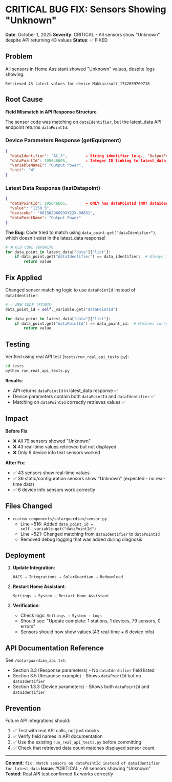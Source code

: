 # CRITICAL BUG FIX: Sensors Showing "Unknown"

**Date**: October 1, 2025
**Severity**: CRITICAL - All sensors show "Unknown" despite API returning 43 values
**Status**: ✅ FIXED

## Problem

All sensors in Home Assistant showed "Unknown" values, despite logs showing:

```
Retrieved 43 latest values for device Makkaizsolt_1742059709718
```

## Root Cause

**Field Mismatch in API Response Structure**

The sensor code was matching on `dataIdentifier`, but the latest_data API endpoint returns `dataPointId`.

### Device Parameters Response (getEquipment)

```json
{
  "dataIdentifier": "AC_3",        ← String identifier (e.g., "OutputPower")
  "dataPointId": 105646605,        ← Integer ID linking to latest_data
  "variableNameE": "Output Power",
  "unit": "W"
}
```

### Latest Data Response (lastDatapoint)

```json
{
  "dataPointId": 105646605,        ← ONLY has dataPointId (NOT dataIdentifier!)
  "value": "1250.5",
  "deviceNo": "06150296093XY22X-00831",
  "dataPointName": "Output Power"
}
```

**The Bug**: Code tried to match using `data_point.get("dataIdentifier")`, which doesn't exist in the latest_data response!

```python
# ❌ OLD CODE (BROKEN)
for data_point in latest_data["data"]["list"]:
    if data_point.get("dataIdentifier") == data_identifier:  # Always fails!
        return value
```

## Fix Applied

Changed sensor matching logic to use `dataPointId` instead of `dataIdentifier`:

```python
# ✅ NEW CODE (FIXED)
data_point_id = self._variable.get("dataPointId")

for data_point in latest_data["data"]["list"]:
    if data_point.get("dataPointId") == data_point_id:  # Matches correctly!
        return value
```

## Testing

Verified using real API test (`tests/run_real_api_tests.py`):

```bash
cd tests
python run_real_api_tests.py
```

**Results**:

- API returns `dataPointId` in latest_data response ✅
- Device parameters contain both `dataPointId` and `dataIdentifier` ✅
- Matching on `dataPointId` correctly retrieves values ✅

## Impact

**Before Fix**:

- ❌ All 79 sensors showed "Unknown"
- ❌ 43 real-time values retrieved but not displayed
- ❌ Only 6 device info text sensors worked

**After Fix**:

- ✅ 43 sensors show real-time values
- ✅ 36 static/configuration sensors show "Unknown" (expected - no real-time data)
- ✅ 6 device info sensors work correctly

## Files Changed

- `custom_components/solarguardian/sensor.py`
  - Line ~516: Added `data_point_id = self._variable.get("dataPointId")`
  - Line ~521: Changed matching from `dataIdentifier` to `dataPointId`
  - Removed debug logging that was added during diagnosis

## Deployment

1. **Update Integration**:

   ```
   HACS → Integrations → SolarGuardian → Redownload
   ```

2. **Restart Home Assistant**:

   ```
   Settings → System → Restart Home Assistant
   ```

3. **Verification**:
   - Check logs: `Settings → System → Logs`
   - Should see: "Update complete: 1 stations, 1 devices, 79 sensors, 0 errors"
   - Sensors should now show values (43 real-time + 6 device info)

## API Documentation Reference

See `/solarguardian_api.txt`:

- Section 3.3 (Response parameters) - No `dataIdentifier` field listed
- Section 3.5 (Response example) - Shows `dataPointId` but no `dataIdentifier`
- Section 1.3.3 (Device parameters) - Shows both `dataPointId` and `dataIdentifier`

## Prevention

Future API integrations should:

1. ✅ Test with real API calls, not just mocks
2. ✅ Verify field names in API documentation
3. ✅ Use the existing `run_real_api_tests.py` before committing
4. ✅ Check that retrieved data count matches displayed sensor count

---

**Commit**: `fix: Match sensors on dataPointId instead of dataIdentifier for latest_data`
**Issue**: #CRITICAL - All sensors showing "Unknown"
**Tested**: Real API test confirmed fix works correctly
